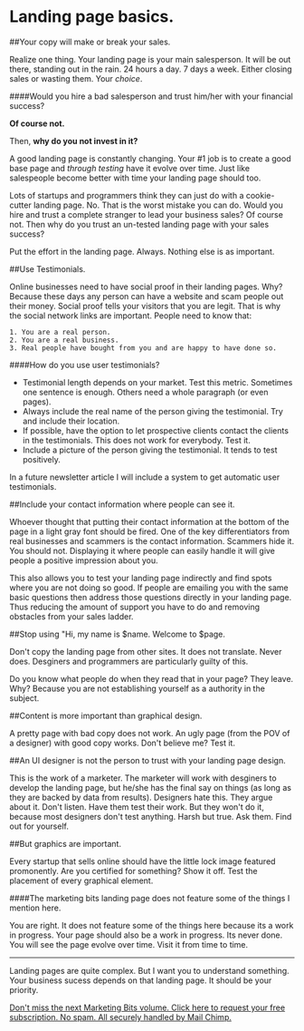 Landing page basics.
====================

##Your copy will make or break your sales.

Realize one thing. Your landing page is your main salesperson. It will be out there, standing out in the rain. 
24 hours a day. 7 days a week. Either closing sales or wasting them. Your *choice*.

####Would you hire a bad salesperson and trust him/her with your financial success?

**Of course not.**

Then, **why do you not invest in it?**

A good landing page is constantly changing. Your #1 job is to create a good base page and *through testing* have it
evolve over time. Just like salespeople become better with time your landing page should too.

Lots of startups and programmers think they can just do with a cookie-cutter landing page. No. That is the worst mistake
you can do. Would you hire and trust a complete stranger to lead your business sales? Of course not. Then why do you
trust an un-tested landing page with your sales success?

Put the effort in the landing page. Always. Nothing else is as important.

##Use Testimonials.

Online businesses need to have social proof in their landing pages. Why? Because these days any person can have a website
and scam people out their money. Social proof tells your visitors that you are legit. That is why the social network links
are important. People need to know that:

    1. You are a real person.
    2. You are a real business.
    3. Real people have bought from you and are happy to have done so.
    

####How do you use user testimonials?

- Testimonial length depends on your market. Test this metric. Sometimes one sentence is enough. Others need a whole paragraph (or even pages).
- Always include the real name of the person giving the testimonial. Try and include their location. 
- If possible, have the option to let prospective clients contact the clients in the testimonials. This does not work for everybody. Test it.
- Include a picture of the person giving the testimonial. It tends to test positively. 

In a future newsletter article I will include a system to get automatic user testimonials.

##Include your contact information where people can see it.

Whoever thought that putting their contact information at the bottom of the page in a light gray font should be fired.
One of the key differentiators from real businesses and scammers is the contact information. Scammers hide it. You should not.
Displaying it where people can easily handle it will give people a positive impression about you. 

This also allows you to test your landing page indirectly and find spots where you are not doing so good.
If people are emailing you with the same basic questions then address those questions directly in your landing page.
Thus reducing the amount of support you have to do and removing obstacles from your sales ladder.


##Stop using "Hi, my name is $name. Welcome to $page.

Don't copy the landing page from other sites. It does not translate. Never does. Desginers and programmers 
are particularly guilty of this. 

Do you know what people do when they read that in your page? They leave. Why? Because you are not establishing yourself
as a authority in the subject.

##Content is more important than graphical design.

A pretty page with bad copy does not work. An ugly page (from the POV of a designer) with good copy works. Don't believe me?
Test it.

##An UI designer is not the person to trust with your landing page design.

This is the work of a marketer. The marketer will work with desginers to develop the landing page, but he/she has the final 
say on things (as long as they are backed by data from results). Designers hate this. They argue about it. Don't listen.
Have them test their work. But they won't do it, because most designers don't test anything. Harsh but true. Ask them.
Find out for yourself.

##But graphics are important.

Every startup that sells online should have the little lock image featured promonently. Are you certified for something? Show it off.
Test the placement of every graphical element.

####The marketing bits landing page does not feature some of the things I mention here.

You are right. It does not feature some of the things here because its a work in progress. Your page should also be a work in progress.
Its never done. You will see the page evolve over time. Visit it from time to time.


***

Landing pages are quite complex. But I want you to understand something. Your business sucess depends on that landing page.
It should be your priority.



<a href="http://orangethirty.github.com/marketing_bits">Don't miss the next Marketing Bits volume. Click here to request your free subscription. No spam. All securely handled by Mail Chimp.</a>
